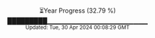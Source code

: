 <p align="center">
⏳Year Progress (32.79 %)<br>
█████████▁▁▁▁▁▁▁▁▁▁▁▁▁▁▁▁▁▁▁▁▁ <br>
<sub>Updated: Tue, 30 Apr 2024 00:08:29 GMT</sub>
</p>

